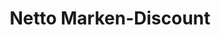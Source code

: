 ---
title: "Netto Marken-Discount"
url: /bernau-bei-berlin/netto-marken-discount-konrad-zuse-strasse/
shop: Supermarkt
---